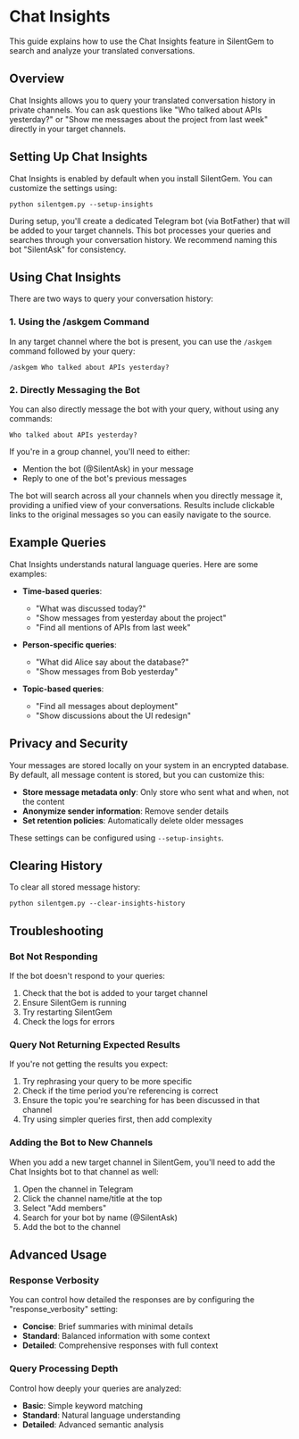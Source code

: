 # Chat Insights

This guide explains how to use the Chat Insights feature in SilentGem to search and analyze your translated conversations.

## Overview

Chat Insights allows you to query your translated conversation history in private channels. You can ask questions like "Who talked about APIs yesterday?" or "Show me messages about the project from last week" directly in your target channels.

## Setting Up Chat Insights

Chat Insights is enabled by default when you install SilentGem. You can customize the settings using:

```
python silentgem.py --setup-insights
```

During setup, you'll create a dedicated Telegram bot (via BotFather) that will be added to your target channels. This bot processes your queries and searches through your conversation history. We recommend naming this bot "SilentAsk" for consistency.

## Using Chat Insights

There are two ways to query your conversation history:

### 1. Using the /askgem Command

In any target channel where the bot is present, you can use the `/askgem` command followed by your query:

```
/askgem Who talked about APIs yesterday?
```

### 2. Directly Messaging the Bot

You can also directly message the bot with your query, without using any commands:

```
Who talked about APIs yesterday?
```

If you're in a group channel, you'll need to either:
- Mention the bot (@SilentAsk) in your message
- Reply to one of the bot's previous messages

The bot will search across all your channels when you directly message it, providing a unified view of your conversations. Results include clickable links to the original messages so you can easily navigate to the source.

## Example Queries

Chat Insights understands natural language queries. Here are some examples:

- **Time-based queries**:
  - "What was discussed today?"
  - "Show messages from yesterday about the project"
  - "Find all mentions of APIs from last week"

- **Person-specific queries**:
  - "What did Alice say about the database?"
  - "Show messages from Bob yesterday"

- **Topic-based queries**:
  - "Find all messages about deployment"
  - "Show discussions about the UI redesign"

## Privacy and Security

Your messages are stored locally on your system in an encrypted database. By default, all message content is stored, but you can customize this:

- **Store message metadata only**: Only store who sent what and when, not the content
- **Anonymize sender information**: Remove sender details 
- **Set retention policies**: Automatically delete older messages

These settings can be configured using `--setup-insights`.

## Clearing History

To clear all stored message history:

```
python silentgem.py --clear-insights-history
```

## Troubleshooting

### Bot Not Responding

If the bot doesn't respond to your queries:

1. Check that the bot is added to your target channel
2. Ensure SilentGem is running
3. Try restarting SilentGem
4. Check the logs for errors

### Query Not Returning Expected Results

If you're not getting the results you expect:

1. Try rephrasing your query to be more specific
2. Check if the time period you're referencing is correct
3. Ensure the topic you're searching for has been discussed in that channel
4. Try using simpler queries first, then add complexity

### Adding the Bot to New Channels

When you add a new target channel in SilentGem, you'll need to add the Chat Insights bot to that channel as well:

1. Open the channel in Telegram
2. Click the channel name/title at the top
3. Select "Add members"
4. Search for your bot by name (@SilentAsk)
5. Add the bot to the channel

## Advanced Usage

### Response Verbosity

You can control how detailed the responses are by configuring the "response_verbosity" setting:

- **Concise**: Brief summaries with minimal details
- **Standard**: Balanced information with some context
- **Detailed**: Comprehensive responses with full context

### Query Processing Depth

Control how deeply your queries are analyzed:

- **Basic**: Simple keyword matching
- **Standard**: Natural language understanding
- **Detailed**: Advanced semantic analysis 